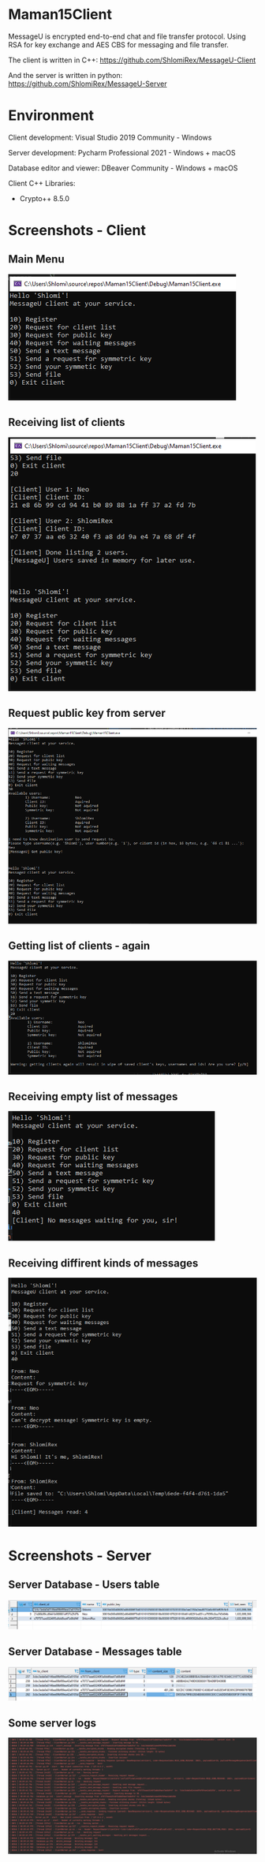 # Maman15Client
 
MessageU is encrypted end-to-end chat and file transfer protocol. Using RSA for key exchange and AES CBS for messaging and file transfer.

The client is written in C++:
https://github.com/ShlomiRex/MessageU-Client

And the server is written in python:
https://github.com/ShlomiRex/MessageU-Server

# Environment

Client development: Visual Studio 2019 Community - Windows

Server development: Pycharm Professional 2021 - Windows + macOS

Database editor and viewer: DBeaver Community - Windows + macOS

Client C++ Libraries:

* Crypto++ 8.5.0

# Screenshots - Client
## Main Menu
![Main Menu](README/Client/main_menu.png)

## Receiving list of clients
![Receiving list of clients](README/Client/receiving_list_of_clients.png)

## Request public key from server
![Request public key from server](README/Client/request_public_key_from_server.png)

## Getting list of clients - again
![Getting list of clients - again](README/Client/getting_list_of_clients_again.png)

## Receiving empty list of messages
![Receiving empty list of messages](README/Client/receiving_empty_list_of_messages.png)

## Receiving diffirent kinds of messages
![Receiving diffirent kinds of messages](README/Client/receiving_diffirent_kinds_of_messages.png)

# Screenshots - Server
## Server Database - Users table
![Database - Users table](README/Server/Database/users.png)

## Server Database - Messages table
![Database - Messages table](README/Server/Database/messages.png)

## Some server logs
![Some server logs](README/Server/logs.png)
